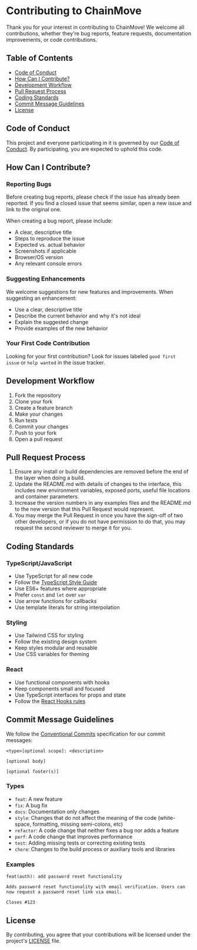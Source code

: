 # Contributing to ChainMove

Thank you for your interest in contributing to ChainMove! We welcome all contributions, whether they're bug reports, feature requests, documentation improvements, or code contributions.

## Table of Contents

- [Code of Conduct](#code-of-conduct)
- [How Can I Contribute?](#how-can-i-contribute)
- [Development Workflow](#development-workflow)
- [Pull Request Process](#pull-request-process)
- [Coding Standards](#coding-standards)
- [Commit Message Guidelines](#commit-message-guidelines)
- [License](#license)

## Code of Conduct

This project and everyone participating in it is governed by our [Code of Conduct](CODE_OF_CONDUCT.md). By participating, you are expected to uphold this code.

## How Can I Contribute?

### Reporting Bugs

Before creating bug reports, please check if the issue has already been reported. If you find a closed issue that seems similar, open a new issue and link to the original one.

When creating a bug report, please include:
- A clear, descriptive title
- Steps to reproduce the issue
- Expected vs. actual behavior
- Screenshots if applicable
- Browser/OS version
- Any relevant console errors

### Suggesting Enhancements

We welcome suggestions for new features and improvements. When suggesting an enhancement:
- Use a clear, descriptive title
- Describe the current behavior and why it's not ideal
- Explain the suggested change
- Provide examples of the new behavior

### Your First Code Contribution

Looking for your first contribution? Look for issues labeled `good first issue` or `help wanted` in the issue tracker.

## Development Workflow

1. Fork the repository
2. Clone your fork
3. Create a feature branch
4. Make your changes
5. Run tests
6. Commit your changes
7. Push to your fork
8. Open a pull request

## Pull Request Process

1. Ensure any install or build dependencies are removed before the end of the layer when doing a build.
2. Update the README.md with details of changes to the interface, this includes new environment variables, exposed ports, useful file locations and container parameters.
3. Increase the version numbers in any examples files and the README.md to the new version that this Pull Request would represent.
4. You may merge the Pull Request in once you have the sign-off of two other developers, or if you do not have permission to do that, you may request the second reviewer to merge it for you.

## Coding Standards

### TypeScript/JavaScript
- Use TypeScript for all new code
- Follow the [TypeScript Style Guide](https://google.github.io/styleguide/tsguide.html)
- Use ES6+ features where appropriate
- Prefer `const` and `let` over `var`
- Use arrow functions for callbacks
- Use template literals for string interpolation

### Styling
- Use Tailwind CSS for styling
- Follow the existing design system
- Keep styles modular and reusable
- Use CSS variables for theming

### React
- Use functional components with hooks
- Keep components small and focused
- Use TypeScript interfaces for props and state
- Follow the [React Hooks rules](https://reactjs.org/docs/hooks-rules.html)

## Commit Message Guidelines

We follow the [Conventional Commits](https://www.conventionalcommits.org/) specification for our commit messages:

```
<type>[optional scope]: <description>

[optional body]

[optional footer(s)]
```

### Types
- `feat`: A new feature
- `fix`: A bug fix
- `docs`: Documentation only changes
- `style`: Changes that do not affect the meaning of the code (white-space, formatting, missing semi-colons, etc)
- `refactor`: A code change that neither fixes a bug nor adds a feature
- `perf`: A code change that improves performance
- `test`: Adding missing tests or correcting existing tests
- `chore`: Changes to the build process or auxiliary tools and libraries

### Examples
```
feat(auth): add password reset functionality

Adds password reset functionality with email verification. Users can now request a password reset link via email.

Closes #123
```

## License

By contributing, you agree that your contributions will be licensed under the project's [LICENSE](LICENSE) file.
